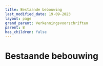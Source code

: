 ```yaml
---
title: Bestaande bebouwing
last_modified_date: 19-09-2023
layout: page
grand_parent: Verkenningsvoorschriften
parent: B
has_children: false
---
```


Bestaande bebouwing
===================

